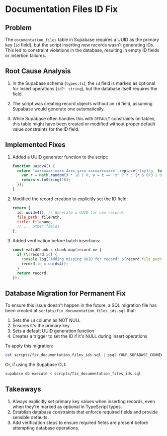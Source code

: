 # Documentation Files ID Fix

## Problem

The `documentation_files` table in Supabase requires a UUID as the primary key (`id` field), but the script inserting new records wasn't generating IDs. This led to constraint violations in the database, resulting in empty ID fields or insertion failures.

## Root Cause Analysis

1. In the Supabase schema (`types.ts`), the `id` field is marked as optional for Insert operations (`id?: string`), but the database itself requires the field.

2. The script was creating record objects without an `id` field, assuming Supabase would generate one automatically.

3. While Supabase often handles this with `DEFAULT` constraints on tables, this table might have been created or modified without proper default value constraints for the ID field.

## Implemented Fixes

1. Added a UUID generator function to the script:
   ```javascript
   function uuidv4() {
     return 'xxxxxxxx-xxxx-4xxx-yxxx-xxxxxxxxxxxx'.replace(/[xy]/g, function(c) {
       var r = Math.random() * 16 | 0, v = c == 'x' ? r : (r & 0x3 | 0x8);
       return v.toString(16);
     });
   }
   ```

2. Modified the record creation to explicitly set the ID field:
   ```javascript
   return {
     id: uuidv4(), // Generate a UUID for new records
     file_path: filePath,
     title: filename,
     // ... other fields
   };
   ```

3. Added verification before batch insertions:
   ```javascript
   const validChunk = chunk.map(record => {
     if (\!record.id) {
       console.log(`Adding missing UUID for record: ${record.file_path}`);
       record.id = uuidv4();
     }
     return record;
   });
   ```

## Database Migration for Permanent Fix

To ensure this issue doesn't happen in the future, a SQL migration file has been created at `scripts/fix_documentation_files_ids.sql` that:

1. Sets the `id` column as NOT NULL
2. Ensures it's the primary key
3. Sets a default UUID generation function
4. Creates a trigger to set the ID if it's NULL during insert operations

To apply this migration:

```bash
cat scripts/fix_documentation_files_ids.sql | psql YOUR_SUPABASE_CONNECTION_STRING
```

Or, if using the Supabase CLI:

```bash
supabase db execute < scripts/fix_documentation_files_ids.sql
```

## Takeaways

1. Always explicitly set primary key values when inserting records, even when they're marked as optional in TypeScript types.
2. Establish database constraints that enforce required fields and provide sensible defaults.
3. Add verification steps to ensure required fields are present before attempting database operations.
